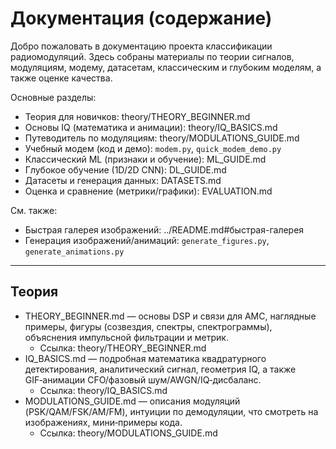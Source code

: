 # Документация (содержание)

Добро пожаловать в документацию проекта классификации радиомодуляций. Здесь собраны материалы по теории сигналов, модуляциям, модему, датасетам, классическим и глубоким моделям, а также оценке качества.

Основные разделы:
- Теория для новичков: theory/THEORY_BEGINNER.md
- Основы IQ (математика и анимации): theory/IQ_BASICS.md
- Путеводитель по модуляциям: theory/MODULATIONS_GUIDE.md
- Учебный модем (код и демо): `modem.py`, `quick_modem_demo.py`
- Классический ML (признаки и обучение): ML_GUIDE.md
- Глубокое обучение (1D/2D CNN): DL_GUIDE.md
- Датасеты и генерация данных: DATASETS.md
- Оценка и сравнение (метрики/графики): EVALUATION.md

См. также:
- Быстрая галерея изображений: ../README.md#быстрая-галерея
- Генерация изображений/анимаций: `generate_figures.py`, `generate_animations.py`

---

## Теория

- THEORY_BEGINNER.md — основы DSP и связи для AMC, наглядные примеры, фигуры (созвездия, спектры, спектрограммы), объяснения импульсной фильтрации и метрик.
  - Ссылка: theory/THEORY_BEGINNER.md
- IQ_BASICS.md — подробная математика квадратурного детектирования, аналитический сигнал, геометрия IQ, а также GIF‑анимации CFO/фазовый шум/AWGN/IQ‑дисбаланс.
  - Ссылка: theory/IQ_BASICS.md
- MODULATIONS_GUIDE.md — описания модуляций (PSK/QAM/FSK/AM/FM), интуиции по демодуляции, что смотреть на изображениях, мини‑примеры кода.
  - Ссылка: theory/MODULATIONS_GUIDE.md
